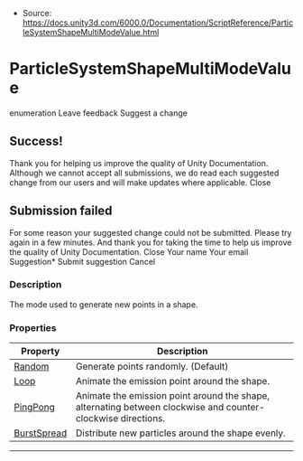 * Source: https://docs.unity3d.com/6000.0/Documentation/ScriptReference/ParticleSystemShapeMultiModeValue.html

# ParticleSystemShapeMultiModeValue
enumeration
Leave feedback
Suggest a change
## Success!
Thank you for helping us improve the quality of Unity Documentation. Although we cannot accept all submissions, we do read each suggested change from our users and will make updates where applicable.
Close
## Submission failed
For some reason your suggested change could not be submitted. Please <a>try again</a> in a few minutes. And thank you for taking the time to help us improve the quality of Unity Documentation.
Close
Your name Your email Suggestion* Submit suggestion
Cancel
### Description
The mode used to generate new points in a shape.
### Properties
Property | Description  
---|---  
[Random](https://docs.unity3d.com/6000.0/Documentation/ScriptReference/ParticleSystemShapeMultiModeValue.Random.html) | Generate points randomly. (Default)  
[Loop](https://docs.unity3d.com/6000.0/Documentation/ScriptReference/ParticleSystemShapeMultiModeValue.Loop.html) | Animate the emission point around the shape.  
[PingPong](https://docs.unity3d.com/6000.0/Documentation/ScriptReference/ParticleSystemShapeMultiModeValue.PingPong.html) | Animate the emission point around the shape, alternating between clockwise and counter-clockwise directions.  
[BurstSpread](https://docs.unity3d.com/6000.0/Documentation/ScriptReference/ParticleSystemShapeMultiModeValue.BurstSpread.html) | Distribute new particles around the shape evenly.  
* * *
